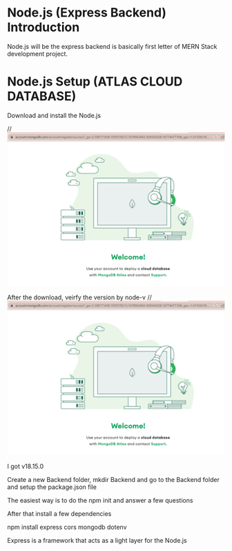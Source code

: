 # Node.js (Express Backend) Introduction
Node.js will be the express backend is basically first letter of MERN Stack development project.

# Node.js Setup (ATLAS CLOUD DATABASE)


Download and install the Node.js

//![setup first step](https://raw.githubusercontent.com/jitendrasoni/MERNStack/main/Setup/MongoDB/images/Setup%20First%20step.png)

After the download, veirfy the version by node-v
//![setup first step](https://raw.githubusercontent.com/jitendrasoni/MERNStack/main/Setup/MongoDB/images/Setup%20First%20step.png)

I got v18.15.0

Create a new Backend folder, mkdir Backend and go to the Backend folder and setup the package.json file

The easiest way is to do the npm init and answer a few questions

After that install a few dependencies 

npm install express cors mongodb dotenv

Express is a framework that acts as a light layer for the Node.js




